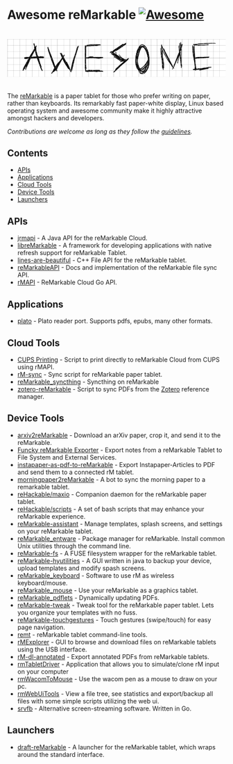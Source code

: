 # Awesome reMarkable [![Awesome](https://cdn.rawgit.com/sindresorhus/awesome/d7305f38d29fed78fa85652e3a63e154dd8e8829/media/badge.svg)](https://github.com/sindresorhus/awesome)


# [<img src="Awesome.png"></p>](https://github.com/sindresorhus/awesome)

The [reMarkable](https://www.remarkable.com) is a paper tablet for those who prefer writing on paper, rather than keyboards. Its remarkably fast paper-white display, Linux based operating system and awesome community make it highly attractive amongst hackers and developers.

*Contributions are welcome as long as they follow the [guidelines](CONTRIBUTING.md).*

## Contents

- [APIs](#apis)
- [Applications](#applications)
- [Cloud Tools](#cloud-tools)
- [Device Tools](#device-tools)
- [Launchers](#launchers)

## APIs

- [jrmapi](https://github.com/jlarriba/jrmapi) - A Java API for the reMarkable Cloud.
- [libreMarkable](https://github.com/canselcik/libremarkable) - A framework for developing applications with native refresh support for reMarkable Tablet.
- [lines-are-beautiful](https://github.com/ax3l/lines-are-beautiful) - C++ File API for the reMarkable tablet.
- [reMarkableAPI](https://github.com/splitbrain/ReMarkableAPI) - Docs and implementation of the reMarkable file sync API.
- [rMAPI](https://github.com/juruen/rmapi) - ReMarkable Cloud Go API.

## Applications

- [plato](https://github.com/darvin/plato) - Plato reader port. Supports pdfs, epubs, many other formats.

## Cloud Tools
- [CUPS Printing](https://ofosos.org/2018/10/22/printing-to-remarkable-cloud-from-cups/) - Script to print directly to reMarkable Cloud from CUPS using rMAPI.
- [rM-sync](https://github.com/simonschllng/rm-sync) - Sync script for reMarkable paper tablet.
- [reMarkable_syncthing](http://github.com/evidlo/remarkable_syncthing) - Syncthing on reMarkable
- [zotero-reMarkable](https://github.com/michaelmior/zotero-remarkable) - Script to sync PDFs from the [Zotero](https://www.zotero.org/) reference manager.

## Device Tools
- [arxiv2reMarkable](https://github.com/GjjvdBurg/arxiv2remarkable) - Download an arXiv paper, crop it, and send it to the reMarkable.
- [Funcky reMarkable Exporter](https://github.com/simonbaudart/Funcky.Remarkable.Exporter) - Export notes from a reMarkable Tablet to File System and External Services.
- [instapaper-as-pdf-to-reMarkable](https://github.com/fabianmu/instapaper-as-pdf-to-remarkable) - Export Instapaper-Articles to PDF and send them to a connected rM tablet.
- [morningpaper2reMarkable](https://github.com/jessfraz/morningpaper2remarkable) - A bot to sync the morning paper to a remarkable tablet.
- [reHackable/maxio](https://github.com/reHackable/maxio) - Companion daemon for the reMarkable paper tablet.
- [reHackable/scripts](https://github.com/reHackable/scripts) - A set of bash scripts that may enhance your reMarkable experience.
- [reMarkable-assistant](https://github.com/richeymichael/remarkable-assistant) - Manage templates, splash screens, and settings on your reMarkable tablet.
- [reMarkable_entware](http://github.com/evidlo/remarkable_entware) - Package manager for reMarkable.  Install common Unix utilities through the command line.
- [reMarkable-fs](https://github.com/nick8325/remarkable-fs) - A FUSE filesystem wrapper for the reMarkable tablet.
- [reMarkable-hyutilities](https://github.com/moovida/remarkable-hyutilities) - A GUI written in java to backup your device, upload templates and modify spash screens.
- [reMarkable_keyboard](https://github.com/Evidlo/remarkable_keyboard) - Software to use rM as wireless keyboard/mouse.
- [reMarkable_mouse](https://github.com/evidlo/remarkable_mouse) - Use your reMarkable as a graphics tablet.
- [reMarkable_pdflets](https://github.com/evidlo/remarkable_pdflets) - Dynamically updating PDFs.
- [reMarkable-tweak](https://github.com/morngrar/remarkable-tweak) - Tweak tool for the reMarkable paper tablet. Lets you organize your templates with no fuss.
- [reMarkable-touchgestures](https://github.com/ddvk/remarkable-touchgestures) - Touch gestures (swipe/touch) for easy page navigation.
- [remt](https://gitlab.com/wrobell/remt) - reMarkable tablet command-line tools.
- [rMExplorer](https://github.com/bruot/pyrmexplorer/wiki) - GUI to browse and download files on reMarkable tablets using the USB interface.
- [rM-dl-annotated](https://github.com/jmptable/rm-dl-annotated) - Export annotated PDFs from reMarkable tablets.
- [rmTabletDriver](https://github.com/LinusCDE/rmTabletDriver) - Application that allows you to simulate/clone rM input on your computer
- [rmWacomToMouse](https://github.com/LinusCDE/rmWacomToMouse) - Use the wacom pen as a mouse to draw on your pc.
- [rmWebUiTools](https://github.com/LinusCDE/rmWebUiTools) - View a file tree, see statistics and export/backup all files with some simple scripts utilizing the web ui.
- [srvfb](https://github.com/merovius/srvfb) - Alternative screen-streaming software. Written in Go.

## Launchers
- [draft-reMarkable](https://github.com/dixonary/draft-reMarkable) - A launcher for the reMarkable tablet, which wraps around the standard interface.
